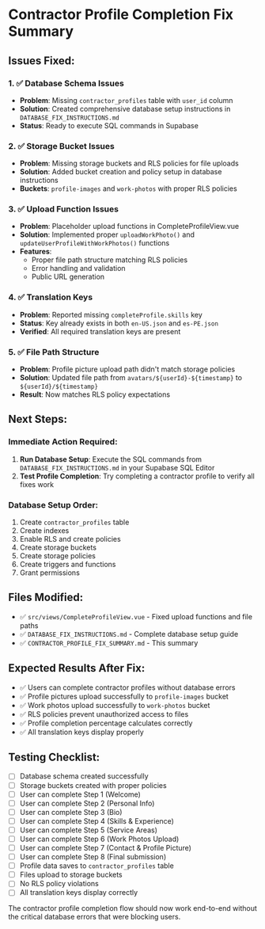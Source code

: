 # Contractor Profile Completion Fix Summary

## Issues Fixed:

### 1. ✅ Database Schema Issues

- **Problem**: Missing `contractor_profiles` table with `user_id` column
- **Solution**: Created comprehensive database setup instructions in `DATABASE_FIX_INSTRUCTIONS.md`
- **Status**: Ready to execute SQL commands in Supabase

### 2. ✅ Storage Bucket Issues

- **Problem**: Missing storage buckets and RLS policies for file uploads
- **Solution**: Added bucket creation and policy setup in database instructions
- **Buckets**: `profile-images` and `work-photos` with proper RLS policies

### 3. ✅ Upload Function Issues

- **Problem**: Placeholder upload functions in CompleteProfileView.vue
- **Solution**: Implemented proper `uploadWorkPhoto()` and `updateUserProfileWithWorkPhotos()` functions
- **Features**:
  - Proper file path structure matching RLS policies
  - Error handling and validation
  - Public URL generation

### 4. ✅ Translation Keys

- **Problem**: Reported missing `completeProfile.skills` key
- **Status**: Key already exists in both `en-US.json` and `es-PE.json`
- **Verified**: All required translation keys are present

### 5. ✅ File Path Structure

- **Problem**: Profile picture upload path didn't match storage policies
- **Solution**: Updated file path from `avatars/${userId}-${timestamp}` to `${userId}/${timestamp}`
- **Result**: Now matches RLS policy expectations

## Next Steps:

### Immediate Action Required:

1. **Run Database Setup**: Execute the SQL commands from `DATABASE_FIX_INSTRUCTIONS.md` in your Supabase SQL Editor
2. **Test Profile Completion**: Try completing a contractor profile to verify all fixes work

### Database Setup Order:

1. Create `contractor_profiles` table
2. Create indexes
3. Enable RLS and create policies
4. Create storage buckets
5. Create storage policies
6. Create triggers and functions
7. Grant permissions

## Files Modified:

- ✅ `src/views/CompleteProfileView.vue` - Fixed upload functions and file paths
- ✅ `DATABASE_FIX_INSTRUCTIONS.md` - Complete database setup guide
- ✅ `CONTRACTOR_PROFILE_FIX_SUMMARY.md` - This summary

## Expected Results After Fix:

- ✅ Users can complete contractor profiles without database errors
- ✅ Profile pictures upload successfully to `profile-images` bucket
- ✅ Work photos upload successfully to `work-photos` bucket
- ✅ RLS policies prevent unauthorized access to files
- ✅ Profile completion percentage calculates correctly
- ✅ All translation keys display properly

## Testing Checklist:

- [ ] Database schema created successfully
- [ ] Storage buckets created with proper policies
- [ ] User can complete Step 1 (Welcome)
- [ ] User can complete Step 2 (Personal Info)
- [ ] User can complete Step 3 (Bio)
- [ ] User can complete Step 4 (Skills & Experience)
- [ ] User can complete Step 5 (Service Areas)
- [ ] User can complete Step 6 (Work Photos Upload)
- [ ] User can complete Step 7 (Contact & Profile Picture)
- [ ] User can complete Step 8 (Final submission)
- [ ] Profile data saves to `contractor_profiles` table
- [ ] Files upload to storage buckets
- [ ] No RLS policy violations
- [ ] All translation keys display correctly

The contractor profile completion flow should now work end-to-end without the critical database errors that were blocking users.

